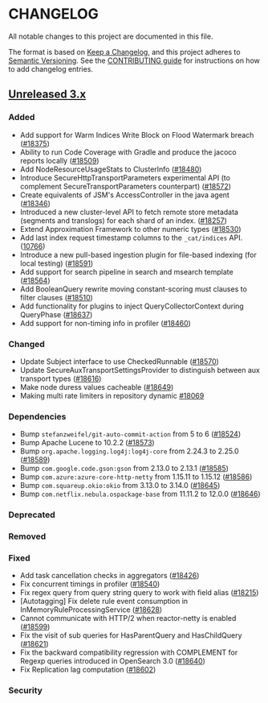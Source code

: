 # CHANGELOG
All notable changes to this project are documented in this file.

The format is based on [Keep a Changelog](https://keepachangelog.com/en/1.0.0/), and this project adheres to [Semantic Versioning](https://semver.org/spec/v2.0.0.html). See the [CONTRIBUTING guide](./CONTRIBUTING.md#Changelog) for instructions on how to add changelog entries.

## [Unreleased 3.x]
### Added
- Add support for Warm Indices Write Block on Flood Watermark breach ([#18375](https://github.com/opensearch-project/OpenSearch/pull/18375))
- Ability to run Code Coverage with Gradle and produce the jacoco reports locally ([#18509](https://github.com/opensearch-project/OpenSearch/issues/18509))
- Add NodeResourceUsageStats to ClusterInfo ([#18480](https://github.com/opensearch-project/OpenSearch/issues/18472))
- Introduce SecureHttpTransportParameters experimental API (to complement SecureTransportParameters counterpart) ([#18572](https://github.com/opensearch-project/OpenSearch/issues/18572))
- Create equivalents of JSM's AccessController in the java agent ([#18346](https://github.com/opensearch-project/OpenSearch/issues/18346))
- Introduced a new cluster-level API to fetch remote store metadata (segments and translogs) for each shard of an index. ([#18257](https://github.com/opensearch-project/OpenSearch/pull/18257))
- Extend Approximation Framework to other numeric types ([#18530](https://github.com/opensearch-project/OpenSearch/issues/18530))
- Add last index request timestamp columns to the `_cat/indices` API. ([10766](https://github.com/opensearch-project/OpenSearch/issues/10766))
- Introduce a new pull-based ingestion plugin for file-based indexing (for local testing) ([#18591](https://github.com/opensearch-project/OpenSearch/pull/18591))
- Add support for search pipeline in search and msearch template ([#18564](https://github.com/opensearch-project/OpenSearch/pull/18564))
- Add BooleanQuery rewrite moving constant-scoring must clauses to filter clauses ([#18510](https://github.com/opensearch-project/OpenSearch/issues/18510))
- Add functionality for plugins to inject QueryCollectorContext during QueryPhase ([#18637](https://github.com/opensearch-project/OpenSearch/pull/18637))
- Add support for non-timing info in profiler ([#18460](https://github.com/opensearch-project/OpenSearch/issues/18460))

### Changed
- Update Subject interface to use CheckedRunnable ([#18570](https://github.com/opensearch-project/OpenSearch/issues/18570))
- Update SecureAuxTransportSettingsProvider to distinguish between aux transport types ([#18616](https://github.com/opensearch-project/OpenSearch/pull/18616))
- Make node duress values cacheable ([#18649](https://github.com/opensearch-project/OpenSearch/pull/18649))
- Making multi rate limiters in repository dynamic [#18069](https://github.com/opensearch-project/OpenSearch/pull/18069)

### Dependencies
- Bump `stefanzweifel/git-auto-commit-action` from 5 to 6 ([#18524](https://github.com/opensearch-project/OpenSearch/pull/18524))
- Bump Apache Lucene to 10.2.2 ([#18573](https://github.com/opensearch-project/OpenSearch/pull/18573))
- Bump `org.apache.logging.log4j:log4j-core` from 2.24.3 to 2.25.0 ([#18589](https://github.com/opensearch-project/OpenSearch/pull/18589))
- Bump `com.google.code.gson:gson` from 2.13.0 to 2.13.1 ([#18585](https://github.com/opensearch-project/OpenSearch/pull/18585))
- Bump `com.azure:azure-core-http-netty` from 1.15.11 to 1.15.12 ([#18586](https://github.com/opensearch-project/OpenSearch/pull/18586))
- Bump `com.squareup.okio:okio` from 3.13.0 to 3.14.0 ([#18645](https://github.com/opensearch-project/OpenSearch/pull/18645))
- Bump `com.netflix.nebula.ospackage-base` from 11.11.2 to 12.0.0 ([#18646](https://github.com/opensearch-project/OpenSearch/pull/18646))

### Deprecated

### Removed

### Fixed
- Add task cancellation checks in aggregators ([#18426](https://github.com/opensearch-project/OpenSearch/pull/18426))
- Fix concurrent timings in profiler ([#18540](https://github.com/opensearch-project/OpenSearch/pull/18540))
- Fix regex query from query string query to work with field alias ([#18215](https://github.com/opensearch-project/OpenSearch/issues/18215))
- [Autotagging] Fix delete rule event consumption in InMemoryRuleProcessingService ([#18628](https://github.com/opensearch-project/OpenSearch/pull/18628))
- Cannot communicate with HTTP/2 when reactor-netty is enabled ([#18599](https://github.com/opensearch-project/OpenSearch/pull/18599))
- Fix the visit of sub queries for HasParentQuery and HasChildQuery ([#18621](https://github.com/opensearch-project/OpenSearch/pull/18621))
- Fix the backward compatibility regression with COMPLEMENT for Regexp queries introduced in OpenSearch 3.0 ([#18640](https://github.com/opensearch-project/OpenSearch/pull/18640))
- Fix Replication lag computation ([#18602](https://github.com/opensearch-project/OpenSearch/pull/18602))

### Security

[Unreleased 3.x]: https://github.com/opensearch-project/OpenSearch/compare/3.1...main

